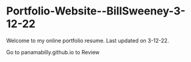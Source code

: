 # Portfolio-Website--BillSweeney-3-12-22

Welcome to my online portfolio resume. Last updated on 3-12-22. 

Go to panamabilly.github.io to Review
